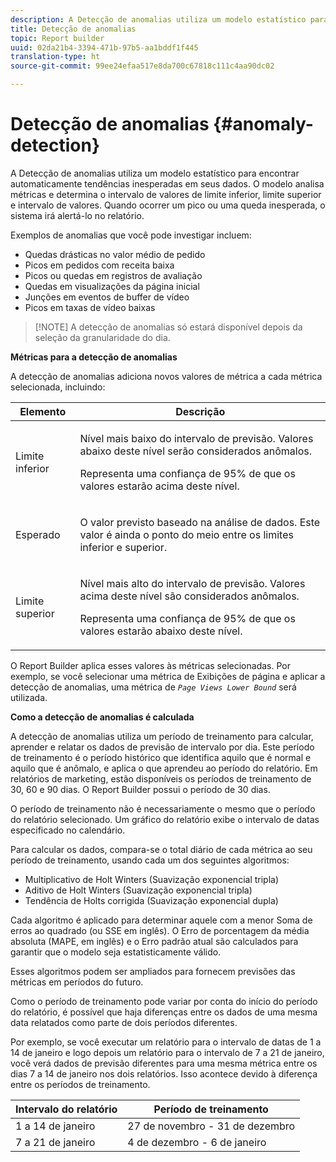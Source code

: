 ```yaml
---
description: A Detecção de anomalias utiliza um modelo estatístico para encontrar automaticamente tendências inesperadas em seus dados. O modelo analisa métricas e determina o intervalo de valores de limite inferior, limite superior e intervalo de valores. Quando ocorrer um pico ou uma queda inesperada, o sistema irá alertá-lo no relatório.
title: Detecção de anomalias
topic: Report builder
uuid: 02da21b4-3394-471b-97b5-aa1bddf1f445
translation-type: ht
source-git-commit: 99ee24efaa517e8da700c67818c111c4aa90dc02

---
```



# Detecção de anomalias {#anomaly-detection}

A Detecção de anomalias utiliza um modelo estatístico para encontrar automaticamente tendências inesperadas em seus dados. O modelo analisa métricas e determina o intervalo de valores de limite inferior, limite superior e intervalo de valores. Quando ocorrer um pico ou uma queda inesperada, o sistema irá alertá-lo no relatório.

Exemplos de anomalias que você pode investigar incluem:

* Quedas drásticas no valor médio de pedido
* Picos em pedidos com receita baixa
* Picos ou quedas em registros de avaliação
* Quedas em visualizações da página inicial
* Junções em eventos de buffer de vídeo
* Picos em taxas de vídeo baixas

> [!NOTE] A detecção de anomalias só estará disponível depois da seleção da granularidade do dia.

<p class="head"> <b>Métricas para a detecção de anomalias</b> </p>

A detecção de anomalias adiciona novos valores de métrica a cada métrica selecionada, incluindo:

<table id="table_BF75FC874634498DB6632C12CBD8D533"> 
 <thead> 
  <tr> 
   <th colname="col1" class="entry"> Elemento </th> 
   <th colname="col2" class="entry"> Descrição </th> 
  </tr> 
 </thead>
 <tbody> 
  <tr> 
   <td colname="col1"> Limite inferior </td> 
   <td colname="col2"> <p>Nível mais baixo do intervalo de previsão. Valores abaixo deste nível serão considerados anômalos. </p> <p>Representa uma confiança de 95% de que os valores estarão acima deste nível. </p> </td> 
  </tr> 
  <tr> 
   <td colname="col1"> Esperado </td> 
   <td colname="col2"> <p>O valor previsto baseado na análise de dados. Este valor é ainda o ponto do meio entre os limites inferior e superior. </p> </td> 
  </tr> 
  <tr> 
   <td colname="col1"> Limite superior </td> 
   <td colname="col2"> <p>Nível mais alto do intervalo de previsão. Valores acima deste nível são considerados anômalos. </p> <p>Representa uma confiança de 95% de que os valores estarão abaixo deste nível. </p> </td> 
  </tr> 
 </tbody> 
</table>

O Report Builder aplica esses valores às métricas selecionadas. Por exemplo, se você selecionar uma métrica de Exibições de página e aplicar a detecção de anomalias, uma métrica de *`Page Views Lower Bound`* será utilizada.

**Como a detecção de anomalias é calculada**

A detecção de anomalias utiliza um período de treinamento para calcular, aprender e relatar os dados de previsão de intervalo por dia. Este período de treinamento é o período histórico que identifica aquilo que é normal e aquilo que é anômalo, e aplica o que aprendeu ao período do relatório. Em relatórios de marketing, estão disponíveis os períodos de treinamento de 30, 60 e 90 dias. O Report Builder possui o período de 30 dias.

O período de treinamento não é necessariamente o mesmo que o período do relatório selecionado. Um gráfico do relatório exibe o intervalo de datas especificado no calendário.

Para calcular os dados, compara-se o total diário de cada métrica ao seu período de treinamento, usando cada um dos seguintes algoritmos:

* Multiplicativo de Holt Winters (Suavização exponencial tripla)
* Aditivo de Holt Winters (Suavização exponencial tripla)
* Tendência de Holts corrigida (Suavização exponencial dupla)

Cada algoritmo é aplicado para determinar aquele com a menor Soma de erros ao quadrado (ou SSE em inglês). O Erro de porcentagem da média absoluta (MAPE, em inglês) e o Erro padrão atual são calculados para garantir que o modelo seja estatisticamente válido.

Esses algoritmos podem ser ampliados para fornecem previsões das métricas em períodos do futuro.

Como o período de treinamento pode variar por conta do início do período do relatório, é possível que haja diferenças entre os dados de uma mesma data relatados como parte de dois períodos diferentes.

Por exemplo, se você executar um relatório para o intervalo de datas de 1 a 14 de janeiro e logo depois um relatório para o intervalo de 7 a 21 de janeiro, você verá dados de previsão diferentes para uma mesma métrica entre os dias 7 a 14 de janeiro nos dois relatórios. Isso acontece devido à diferença entre os períodos de treinamento.

| Intervalo do relatório | Período de treinamento |
|--- |--- |
| 1 a 14 de janeiro | 27 de novembro - 31 de dezembro |
| 7 a 21 de janeiro | 4 de dezembro - 6 de janeiro |
